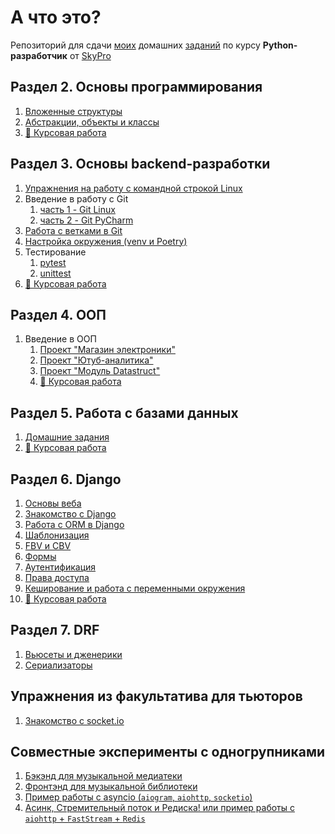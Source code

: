 # А что это?

Репозиторий для сдачи [моих](https://github.com/IldarGaleev) домашних [заданий](https://github.com/orgs/IldarGaleevSkyProHomeworks/repositories) по курсу __Python-разработчик__ от [SkyPro](https://sky.pro/)


## Раздел 2. Основы программирования

1. [Вложенные структуры](https://github.com/IldarGaleevSkyProHomeworks/homework_2_2)
2. [Абстракции, объекты и классы](https://github.com/IldarGaleevSkyProHomeworks/homework_2_3)
3. [:blue_book: Курсовая работа](https://github.com/IldarGaleevSkyProHomeworks/coursework_2)

## Раздел 3. Основы backend-разработки

1. [Упражнения на работу с командной строкой Linux](https://github.com/IldarGaleevSkyProHomeworks/homework_3_2)
2. Введение в работу с Git
   1. [часть 1 - Git Linux](https://github.com/IldarGaleevSkyProHomeworks/homework_3_3)
   2. [часть 2 - Git PyCharm](https://github.com/IldarGaleevSkyProHomeworks/homework_3_3_1)
3. [Работа с ветками в Git](https://github.com/IldarGaleevSkyProHomeworks/homework_3_4/tree/main)
4. [Настройка окружения (venv и Poetry)](https://github.com/IldarGaleevSkyProHomeworks/homework_3_5)
5. Тестирование
   1. [pytest](https://github.com/IldarGaleevSkyProHomeworks/homework_3_6_pytest)
   2. [unittest](https://github.com/IldarGaleevSkyProHomeworks/homework_3_6_unittest)
7. [:blue_book: Курсовая работа](https://github.com/IldarGaleevSkyProHomeworks/coursework_3)

## Раздел 4. ООП

1. Введение в ООП
   1. [Проект "Магазин электроники"](https://github.com/IldarGaleevSkyProHomeworks/electronics-shop-project)
   2. [Проект "Ютуб-аналитика"](https://github.com/IldarGaleevSkyProHomeworks/youtube-analytics-project)
   3. [Проект "Модуль Datastruct"](https://github.com/IldarGaleevSkyProHomeworks/data-structures-project)
   4. [:blue_book: Курсовая работа](https://github.com/IldarGaleevSkyProHomeworks/coursework_4)

## Раздел 5. Работа с базами данных

1. [Домашние задания](https://github.com/IldarGaleevSkyProHomeworks/postgres-homeworks)
2. [:blue_book: Курсовая работа](https://github.com/IldarGaleevSkyProHomeworks/coursework_5)

## Раздел 6. Django

1. [Основы веба](https://github.com/IldarGaleevSkyProHomeworks/homework_6_1)
2. [Знакомство с Django](https://github.com/IldarGaleevSkyProHomeworks/django_homeworks/tree/46c9c4a133b52123d7e75b957af0af0c34322b92)
3. [Работа с ORM в Django](https://github.com/IldarGaleevSkyProHomeworks/django_homeworks/tree/homework_6.3)
4. [Шаблонизация](https://github.com/IldarGaleevSkyProHomeworks/django_homeworks/tree/homework_6.4)
5. [FBV и CBV](https://github.com/IldarGaleevSkyProHomeworks/django_homeworks/tree/homework_6.5)
6. [Формы](https://github.com/IldarGaleevSkyProHomeworks/django_homeworks/tree/homework_6.6)
7. [Аутентификация](https://github.com/IldarGaleevSkyProHomeworks/django_homeworks/tree/homework_6.7)
8. [Права доступа](https://github.com/IldarGaleevSkyProHomeworks/django_homeworks/tree/homework_6.8)
9. [Кеширование и работа с переменными окружения](https://github.com/IldarGaleevSkyProHomeworks/django_homeworks/tree/homework_6.9)
10. [:blue_book: Курсовая работа](https://github.com/IldarGaleevSkyProHomeworks/coursework_6)

## Раздел 7. DRF

1. [Вьюсеты и дженерики](https://github.com/IldarGaleevSkyProHomeworks/homework_7/tree/homework_7_1)
2. [Сериализаторы](https://github.com/IldarGaleevSkyProHomeworks/homework_7/tree/homework_7_2)

## Упражнения из факультатива для тьюторов

1. [Знакомство с socket.io](https://github.com/IldarGaleevSkyProHomeworks/tutorial_socketio)

## Совместные эксперименты с одногрупниками

1. [Бэкэнд для музыкальной медиатеки](https://github.com/IldarGaleevSkyProHomeworks/MusicMountainServer)
2. [Фронтэнд для музыкальной библиотеки](https://github.com/IldarGaleevSkyProHomeworks/MusicMountainGUI)
3. [Пример работы с asyncio (`aiogram`, `aiohttp`, `socketio`)](https://github.com/IldarGaleevSkyProHomeworks/async-io-example)
4. [Асинк, Стремительный поток и Редиска! или пример работы с `aiohttp` + `FastStream` + `Redis`](https://github.com/IldarGaleevSkyProHomeworks/fast_stream_example)
